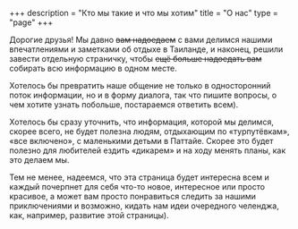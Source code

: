 +++
description = "Кто мы такие и что мы хотим"
title = "О нас"
type = "page"
+++

Дорогие друзья! Мы давно ~~вам надоедаем~~ с вами делимся нашими впечатлениями и заметками об отдыхе в Таиланде, и наконец, решили завести отдельную страничку, чтобы ~~ещё больше надоедать вам~~ собирать всю информацию в одном месте. 

Хотелось бы превратить наше общение не только в односторонний поток информации, но и в форму диалога, так что пишите вопросы, о чем хотите узнать побольше, постараемся ответить всем).

Хотелось бы сразу уточнить, что информация, которой мы делимся, скорее всего, не будет полезна людям, отдыхающим по «турпутёвкам», «все включено», с маленькими детьми в Паттайе. Скорее это будет полезно для любителей ездить «дикарем» и на ходу менять планы, как это делаем мы.

Тем не менее, надеемся, что эта страница будет интересна всем и каждый почерпнет для себя что-то новое, интересное или просто красивое, а может вам просто понравиться следить за нашими приключениями и возможно, кидать нам идеи очередного челенджа, как, например, развитие этой страницы).